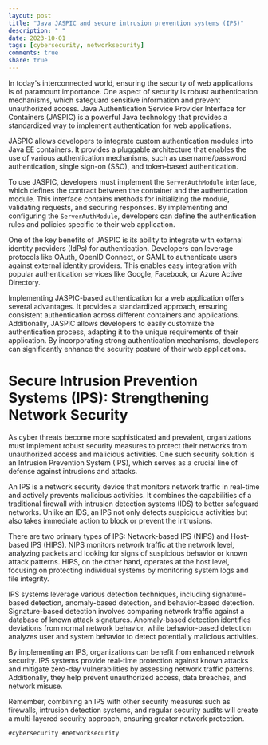 ```yaml
---
layout: post
title: "Java JASPIC and secure intrusion prevention systems (IPS)"
description: " "
date: 2023-10-01
tags: [cybersecurity, networksecurity]
comments: true
share: true
---
```


In today's interconnected world, ensuring the security of web applications is of paramount importance. One aspect of security is robust authentication mechanisms, which safeguard sensitive information and prevent unauthorized access. Java Authentication Service Provider Interface for Containers (JASPIC) is a powerful Java technology that provides a standardized way to implement authentication for web applications.

JASPIC allows developers to integrate custom authentication modules into Java EE containers. It provides a pluggable architecture that enables the use of various authentication mechanisms, such as username/password authentication, single sign-on (SSO), and token-based authentication.

To use JASPIC, developers must implement the `ServerAuthModule` interface, which defines the contract between the container and the authentication module. This interface contains methods for initializing the module, validating requests, and securing responses. By implementing and configuring the `ServerAuthModule`, developers can define the authentication rules and policies specific to their web application.

One of the key benefits of JASPIC is its ability to integrate with external identity providers (IdPs) for authentication. Developers can leverage protocols like OAuth, OpenID Connect, or SAML to authenticate users against external identity providers. This enables easy integration with popular authentication services like Google, Facebook, or Azure Active Directory.

Implementing JASPIC-based authentication for a web application offers several advantages. It provides a standardized approach, ensuring consistent authentication across different containers and applications. Additionally, JASPIC allows developers to easily customize the authentication process, adapting it to the unique requirements of their application. By incorporating strong authentication mechanisms, developers can significantly enhance the security posture of their web applications.

# Secure Intrusion Prevention Systems (IPS): Strengthening Network Security

As cyber threats become more sophisticated and prevalent, organizations must implement robust security measures to protect their networks from unauthorized access and malicious activities. One such security solution is an Intrusion Prevention System (IPS), which serves as a crucial line of defense against intrusions and attacks.

An IPS is a network security device that monitors network traffic in real-time and actively prevents malicious activities. It combines the capabilities of a traditional firewall with intrusion detection systems (IDS) to better safeguard networks. Unlike an IDS, an IPS not only detects suspicious activities but also takes immediate action to block or prevent the intrusions.

There are two primary types of IPS: Network-based IPS (NIPS) and Host-based IPS (HIPS). NIPS monitors network traffic at the network level, analyzing packets and looking for signs of suspicious behavior or known attack patterns. HIPS, on the other hand, operates at the host level, focusing on protecting individual systems by monitoring system logs and file integrity.

IPS systems leverage various detection techniques, including signature-based detection, anomaly-based detection, and behavior-based detection. Signature-based detection involves comparing network traffic against a database of known attack signatures. Anomaly-based detection identifies deviations from normal network behavior, while behavior-based detection analyzes user and system behavior to detect potentially malicious activities.

By implementing an IPS, organizations can benefit from enhanced network security. IPS systems provide real-time protection against known attacks and mitigate zero-day vulnerabilities by assessing network traffic patterns. Additionally, they help prevent unauthorized access, data breaches, and network misuse.

Remember, combining an IPS with other security measures such as firewalls, intrusion detection systems, and regular security audits will create a multi-layered security approach, ensuring greater network protection.

`#cybersecurity #networksecurity`